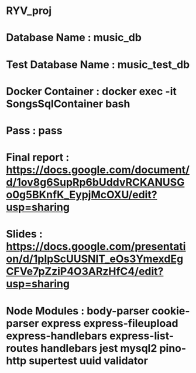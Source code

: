 # RYV_proj

# Database Name : music_db
# Test Database Name : music_test_db

# Docker Container : docker exec -it SongsSqlContainer bash
# Pass : pass

# Final report : https://docs.google.com/document/d/1ov8g6SupRp6bUddvRCKANUSGo0g5BKnfK_EypjMcOXU/edit?usp=sharing

# Slides : https://docs.google.com/presentation/d/1pIpScUUSNIT_eOs3YmexdEgCFVe7pZziP4O3ARzHfC4/edit?usp=sharing

# Node Modules : body-parser cookie-parser express express-fileupload express-handlebars express-list-routes handlebars jest mysql2 pino-http supertest uuid validator
